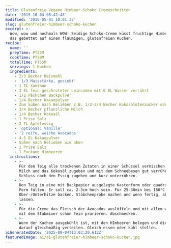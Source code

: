 ```yaml
---
title: Glutenfreie Vegane Himbeer-Schoko Cremeschnitten
date: '2015-10-04 08:42:48'
modified: '2016-05-01 10:01:35'
slug: glutenfreier-himbeer-schoko-kuchen
excerpt: >-
  Wow, wow und nochmals WOW! Seidige Schoko-Creme küsst fruchtige Himbeeren und
  das gebettet auf einem flaumigen, glutenfreien Kuchen.
recipe:
  name: ''
  prepTime: PT25M
  cookTime: PT30M
  totalTime: PT55M
  servings: 1 Kuchen
  ingredients:
    - 2/3 Becher Reismehl
    - '1/3 Maisstärke, gesiebt'
    - 1 TL Xanthan
    - 3 EL fein geschroteter Leinsamen mit 6 EL Wasser verrührt
    - 1/2 Päckchen Backpulver
    - 1/4 Becher Kakaopulver
    - Zum Süßen nach Belieben z.B. 1/2-3/4 Becher Kokosblütenzucker oder Xylitol
    - 3/4 Becher pflanzliche Milch
    - 1/4 Becher Kokosöl
    - 1 Prise Salz
    - 2 TL Apfelessig
    - 'optional: Vanille'
    - '2 reife, weiche Avocados'
    - 4-5 EL Kakaopulver
    - Süßen nach Belieben wie oben
    - 1 Prise Salz
    - 1 Packung Himbeeren
  instructions:
    - >-
      Für den Teig alle trockenen Zutaten in einer Schüssel vermischen. Nun die
      Milch und das Kokosöl zugeben und mit dem Schneebesen gut verrühren. Zum
      Schluss noch den Essig zugeben und kurz unterrühren.
    - >-
      Den Teig in eine mit Backpapier ausgelegte Kastenform oder quadratische
      Form füllen. Er soll ca. 2-3cm hoch sein. Für 25-30min bei 180°C
      Ober-/Unterhitze backen. Stäbchenprobe machen und wenn fertig, abkühlen
      lassen.
    - >-
      Für die Creme das Fleisch der Avocados auslöffeln und mit allem weiteren
      mit dem Stabmixer schön fein prürieren. Abschmecken.
    - >-
      Wenn der Kuchen ausgekühlt ist, mit den HImbeeren belegen und die Creme
      darauf gleichmäßig verteilen. Gleich essen oder kühl stellen.
aiGeneratedDate: '2025-09-04T13:03:20.612Z'
featuredImage: ai/ai-glutenfreier-himbeer-schoko-kuchen.jpg
---
```


